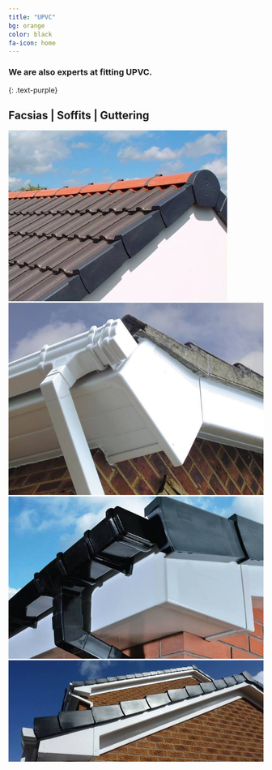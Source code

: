 ```yaml
---
title: "UPVC"
bg: orange
color: black
fa-icon: home
---
```


### We are also experts at fitting UPVC.
{: .text-purple}

## Facsias | Soffits | Guttering

<div>

<img class="row big column"  src="img/fascia1.jpg" alt="upvc" title="upvc" />

<img class="row small  column"  src="img/fascia2.jpg" alt="upvc" title="upvc" />

<img class="row small column"  src="img/fascia4.jpg" alt="upvc" title="upvc" />

<img class="row full column"  src="img/fascia5.jpg" alt="upvc" title="upvc" />

</div>
